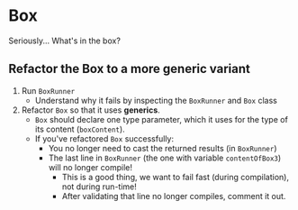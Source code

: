 # Box

Seriously... What's in the box?

## Refactor the Box to a more generic variant

1. Run `BoxRunner`
    - Understand why it fails by inspecting the `BoxRunner` and `Box` class
2. Refactor `Box` so that it uses **generics**.
    - `Box` should declare one type parameter, which it uses for the type of its content (`boxContent`).
    - If you've refactored `Box` successfully:
        - You no longer need to cast the returned results (in `BoxRunner`)
        - The last line in `BoxRunner` (the one with variable `contentOfBox3`) will no longer compile!
            - This is a good thing, we want to fail fast (during compilation), not during run-time!
            - After validating that line no longer compiles, comment it out. 
